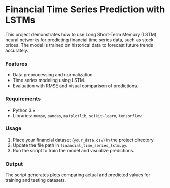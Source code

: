 # Financial Time Series Prediction with LSTMs

This project demonstrates how to use Long Short-Term Memory (LSTM) neural networks for predicting financial time series data, such as stock prices. The model is trained on historical data to forecast future trends accurately.

### Features
- Data preprocessing and normalization.
- Time series modeling using LSTM.
- Evaluation with RMSE and visual comparison of predictions.

### Requirements
- Python 3.x
- Libraries: `numpy`, `pandas`, `matplotlib`, `scikit-learn`, `tensorflow`

### Usage
1. Place your financial dataset (`your_data.csv`) in the project directory.
2. Update the file path in `financial_time_series_lstm.py`.
3. Run the script to train the model and visualize predictions.

### Output
The script generates plots comparing actual and predicted values for training and testing datasets.
